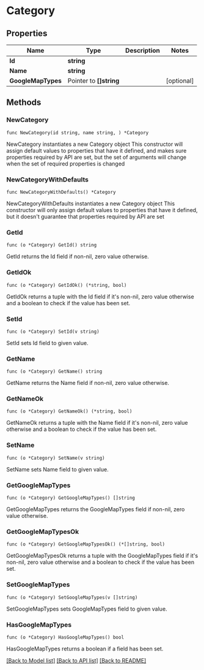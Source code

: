 # Category

## Properties

Name | Type | Description | Notes
------------ | ------------- | ------------- | -------------
**Id** | **string** |  | 
**Name** | **string** |  | 
**GoogleMapTypes** | Pointer to **[]string** |  | [optional] 

## Methods

### NewCategory

`func NewCategory(id string, name string, ) *Category`

NewCategory instantiates a new Category object
This constructor will assign default values to properties that have it defined,
and makes sure properties required by API are set, but the set of arguments
will change when the set of required properties is changed

### NewCategoryWithDefaults

`func NewCategoryWithDefaults() *Category`

NewCategoryWithDefaults instantiates a new Category object
This constructor will only assign default values to properties that have it defined,
but it doesn't guarantee that properties required by API are set

### GetId

`func (o *Category) GetId() string`

GetId returns the Id field if non-nil, zero value otherwise.

### GetIdOk

`func (o *Category) GetIdOk() (*string, bool)`

GetIdOk returns a tuple with the Id field if it's non-nil, zero value otherwise
and a boolean to check if the value has been set.

### SetId

`func (o *Category) SetId(v string)`

SetId sets Id field to given value.


### GetName

`func (o *Category) GetName() string`

GetName returns the Name field if non-nil, zero value otherwise.

### GetNameOk

`func (o *Category) GetNameOk() (*string, bool)`

GetNameOk returns a tuple with the Name field if it's non-nil, zero value otherwise
and a boolean to check if the value has been set.

### SetName

`func (o *Category) SetName(v string)`

SetName sets Name field to given value.


### GetGoogleMapTypes

`func (o *Category) GetGoogleMapTypes() []string`

GetGoogleMapTypes returns the GoogleMapTypes field if non-nil, zero value otherwise.

### GetGoogleMapTypesOk

`func (o *Category) GetGoogleMapTypesOk() (*[]string, bool)`

GetGoogleMapTypesOk returns a tuple with the GoogleMapTypes field if it's non-nil, zero value otherwise
and a boolean to check if the value has been set.

### SetGoogleMapTypes

`func (o *Category) SetGoogleMapTypes(v []string)`

SetGoogleMapTypes sets GoogleMapTypes field to given value.

### HasGoogleMapTypes

`func (o *Category) HasGoogleMapTypes() bool`

HasGoogleMapTypes returns a boolean if a field has been set.


[[Back to Model list]](../README.md#documentation-for-models) [[Back to API list]](../README.md#documentation-for-api-endpoints) [[Back to README]](../README.md)


